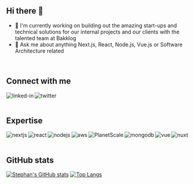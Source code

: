 ## Hi there 👋


- 🔭 I'm currently working on building out the amazing start-ups and technical solutions for our internal projects and our clients with the talented team at Bakklog
- 💬 Ask me about anything Next.js, React, Node.js, Vue.js or Software Architecture related
<br>

## Connect with me
[<img align="left" alt="linked-in" src="https://img.shields.io/badge/linkedin-%230077B5.svg?&style=for-the-badge&logo=linkedin&logoColor=white" />](https://www.linkedin.com/in/stephan-moerman/)
[<img align="left" alt="twitter" src="https://img.shields.io/badge/twitter-%231DA1F2.svg?&style=for-the-badge&logo=twitter&logoColor=white" />](https://twitter.com/stmoerman)
<br>
<br>

## Expertise
<img align="left" alt="nextjs" src="https://img.shields.io/badge/next.js-000000?style=for-the-badge&logo=nextdotjs&logoColor=white" />
<img align="left" alt="react" src="https://img.shields.io/badge/react-%2320232a.svg?style=for-the-badge&logo=react&logoColor=%2361DAFB" />
<img align="left" alt="nodejs" src="https://img.shields.io/badge/node.js%20-%2343853D.svg?&style=for-the-badge&logo=node.js&logoColor=white" />
<img align="left" alt="aws" src="https://img.shields.io/badge/%20AWS-%23232F3E?logo=amazon-aws&logoColor=white&style=for-the-badge" />
<img align="left" alt="PlanetScale" src="https://img.shields.io/badge/planetscale-%23000000.svg?style=for-the-badge&logo=planetscale&logoColor=white" />
<img align="left" alt="mongodb" src="https://img.shields.io/badge/mongodb-%23316192.svg?&style=for-the-badge&logo=mongodb&logoColor=white" />
<img align="left" alt="vue" src="https://img.shields.io/badge/vue%20-%2320232a.svg?&style=for-the-badge&logo=vue&logoColor=%2361DAFB" />
<img align="left" alt="nuxt" src="https://img.shields.io/badge/nuxt.js%20-%2320232a.svg?&style=for-the-badge&logo=nuxt&logoColor=%2361DAFB" />
<br>
<br>

## GitHub stats
[![Stephan's GitHub stats](https://github-readme-stats-chi-one-90.vercel.app/api?username=stmoerman&show_icons=true&hide_title=true)](https://github.com/stmoerman/github-readme-stats)
[![Top Langs](https://github-readme-stats.vercel.app/api/top-langs/?username=stmoerman\&layout=compact)](https://github.com/stmoerman/github-readme-stats)
